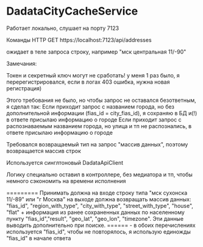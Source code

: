 # DadataCityCacheService
Работает локально, слушает на порту 7123

Команды HTTP GET
https://localhost:7123/api/addresses

ожидает в теле запроса строку, например
"мск центральная 11/-90"


Замечания:


Токен и секретный ключ могут не сработать! у меня 1 раз было, я перерегистрировался, если в логах 403 ошибка, нужна новая регистрация)

Этого требования не было, но чтобы запрос не оставался безответным, я сделал так:
Если приходит запрос с названием города, но без дополнительной информации (fias_id = city_fias_id), я сохраняю в БД и(!) в ответе присылаю информацию о городе
Если приходит запрос с распознаваемым названием города, но улица и тп не распознались, в ответе присылаю информацию о городе

Требовался возвращаемый тип на запрос "массив данных", поэтому возвращается массив строк

Используется синглтоновый DadataApiClient

Логику специально оставил в контроллере, без медиатора и тп, чтобы немного сэкономить на времени исполнения

=========
Принимать должна на входе строку типа "мск сухонска 11/-89" или "г Москва" на выходе должна возвращать массив данных:
"fias_id", "region_with_type", "city_with_type", "street_with_type", "house", "flat" + информация из ранее сохраненных данных по населенному пункту
"fias_id","result", "geo_lat", "geo_lon", "timezone". Эти данные выводить дополнительно при поиске.
====== - в обоих перечислениях используется "fias_id", чтобы не повторялось, я использую единожды "fias_id" в начале ответа